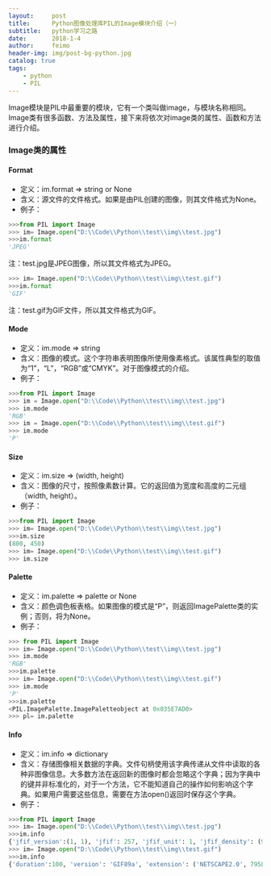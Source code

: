 ```yaml
---
layout:     post
title:      Python图像处理库PIL的Image模块介绍（一）
subtitle:   python学习之路
date:       2018-1-4
author:     feimo
header-img: img/post-bg-python.jpg
catalog: true
tags:
    - python
    - PIL
---
```

Image模块是PIL中最重要的模块，它有一个类叫做image，与模块名称相同。Image类有很多函数、方法及属性，接下来将依次对image类的属性、函数和方法进行介绍。
### Image类的属性
#### Format
- 定义：im.format ⇒ string or None
- 含义：源文件的文件格式。如果是由PIL创建的图像，则其文件格式为None。
- 例子：
```python
>>>from PIL import Image
>>> im= Image.open("D:\\Code\\Python\\test\\img\\test.jpg")
>>>im.format
'JPEG'
```
注：test.jpg是JPEG图像，所以其文件格式为JPEG。
```python
>>> im= Image.open("D:\\Code\\Python\\test\\img\\test.gif")
>>>im.format
'GIF'
```
注：test.gif为GIF文件，所以其文件格式为GIF。
#### Mode
- 定义：im.mode ⇒ string
- 含义：图像的模式。这个字符串表明图像所使用像素格式。该属性典型的取值为“1”，“L”，“RGB”或“CMYK”。对于图像模式的介绍。
- 例子：
```python
>>>from PIL import Image
>>> im = Image.open("D:\\Code\\Python\\test\\img\\test.jpg")
>>> im.mode
'RGB'
>>> im = Image.open("D:\\Code\\Python\\test\\img\\test.gif")
>>> im.mode
'P'
```
#### Size
- 定义：im.size ⇒ (width, height)
- 含义：图像的尺寸，按照像素数计算。它的返回值为宽度和高度的二元组（width, height）。
- 例子：
```python
>>>from PIL import Image
>>> im= Image.open("D:\\Code\\Python\\test\\img\\test.jpg")
>>>im.size
(800, 450)
>>> im= Image.open("D:\\Code\\Python\\test\\img\\test.gif")
>>> im.size
```
#### Palette
- 定义：im.palette ⇒ palette or None
- 含义：颜色调色板表格。如果图像的模式是“P”，则返回ImagePalette类的实例；否则，将为None。
- 例子：
```python
>>> from PIL import Image
>>> im= Image.open("D:\\Code\\Python\\test\\img\\test.jpg")
>>> im.mode
'RGB'
>>>im.palette
>>> im= Image.open("D:\\Code\\Python\\test\\img\\test.gif")
>>> im.mode
'P'
>>>im.palette
<PIL.ImagePalette.ImagePaletteobject at 0x035E7AD0>
>>> pl= im.palette
```


#### Info
- 定义：im.info ⇒ dictionary
- 含义：存储图像相关数据的字典。文件句柄使用该字典传递从文件中读取的各种非图像信息。大多数方法在返回新的图像时都会忽略这个字典；因为字典中的键并非标准化的，对于一个方法，它不能知道自己的操作如何影响这个字典。如果用户需要这些信息，需要在方法open()返回时保存这个字典。
- 例子：
```python
>>>from PIL import Image
>>> im= Image.open("D:\\Code\\Python\\test\\img\\test.jpg")
>>>im.info
{'jfif_version':(1, 1), 'jfif': 257, 'jfif_unit': 1, 'jfif_density': (96, 96), 'dpi': (96, 96)}
>>> im= Image.open("D:\\Code\\Python\\test\\img\\test.gif")
>>>im.info
{'duration':100, 'version': 'GIF89a', 'extension': ('NETSCAPE2.0', 795L), 'background': 0,'loop': 0}
```